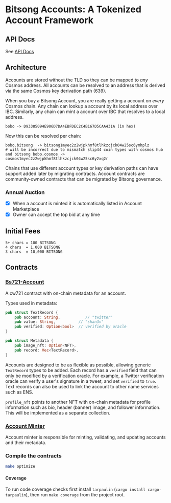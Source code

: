 # Bitsong Accounts: A Tokenized Account Framework

## API Docs

See [API Docs](./API.md)

## Architecture

Accounts are stored without the TLD so they can be mapped to _any_ Cosmos address. All accounts can be resolved to an address that is derived via the same Cosmos key derivation path (639).

When you buy a Bitsong Account, you are really getting a account on _every_ Cosmos chain. Any chain can lookup a account by its local address over IBC. Similarly, any chain can mint a account over IBC that resolves to a local address.

```
bobo -> D93385094E906D7DA4EBFDEC2C4B167D5CAA431A (in hex)
```

Now this can be resolved per chain:
```
bobo.bitsong  -> bitsong1myec2z2wjpkhmf8tlhkzcjck04w25sc6ymhplz
# will be incorrect due to mismatch slip44 coin types with cosmos hub and bitsong bobo.cosmos -> cosmos1myec2z2wjpkhmf8tlhkzcjck04w25sc6y2xq2r
```

Chains that use different account types or key derivation paths can have support added later by migrating contracts. Account contracts are community-owned contracts that can be migrated by Bitsong governance.

### Annual Auction

- [x] When a account is minted it is automatically listed in Account Marketplace
- [x] Owner can accept the top bid at any time
<!-- - [ ] After 1 year, owner has to pay 0.5% of the top bid to keep the account
- [ ] If a bid is placed for 4 weeks, account value rises to this value
- [ ] If fee is not paid, account is transferred to the bidder
- [ ] If there are no bids, there is a minimum fee to keep the account based on the number of characters
- [ ] Cap annual fee at X per year -->

## Initial Fees

```
5+ chars = 100 BITSONG
4 chars  = 1,000 BITSONG
3 chars  = 10,000 BITSONG
```

## Contracts

### [Bs721-Account](./contracts/bs721-account/README.md)

A cw721 contract with on-chain metadata for an account.

Types used in metadata:

```rs
pub struct TextRecord {
    pub account: String,           // "twitter"
    pub value: String,          // "shan3v"
    pub verified: Option<bool>  // verified by oracle
}
```

```rs
pub struct Metadata {
    pub image_nft: Option<NFT>,
    pub record: Vec<TextRecord>,
}
```

Accounts are designed to be as flexible as possible, allowing generic `TextRecord` types to be added. Each record has a `verified` field that can only be modified by a verification oracle. For example, a Twitter verification oracle can verify a user's signature in a tweet, and set `verified` to `true`. Text records can also be used to link the account to other name services such as ENS.

`profile_nft` points to another NFT with on-chain metadata for profile information such as bio, header (banner) image, and follower information. This will be implemented as a separate collection.

### [Account Minter](./contracts/account-minter/README.md)

Account minter is responsible for minting, validating, and updating accounts and their metadata.

### Compile the contracts 
```sh
make optimize
```

<!-- ### [Account Marketplace](./contracts/account-market/README.md)

The secondary marketplace for accounts. Accounts are automatically listed here once they are minted. -->

<!-- ### [Whitelist](./contracts/whitelist-updatable/README.md)

Whitelist allows for flexible updating to add / remove addresses at any point in minting. Also adds helper to account for whitelist minting limits. -->

#### Coverage

To run code coverage checks first install `tarpaulin` (`cargo install cargo-tarpaulin`), then run `make coverage` from the project root.

<!-- ## DISCLAIMER

STARGAZE SOURCE CODE IS PROVIDED “AS IS”, AT YOUR OWN RISK, AND WITHOUT WARRANTIES OF ANY KIND. No developer or entity involved in creating or instantiating Stargaze smart contracts will be liable for any claims or damages whatsoever associated with your use, inability to use, or your interaction with other users of Stargaze, including any direct, indirect, incidental, special, exemplary, punitive or consequential damages, or loss of profits, cryptocurrencies, tokens, or anything else of value. Although Public Awesome, LLC and it's affilliates developed the initial code for Stargaze, it does not own or control the Stargaze network, which is run by a decentralized validator set. -->
